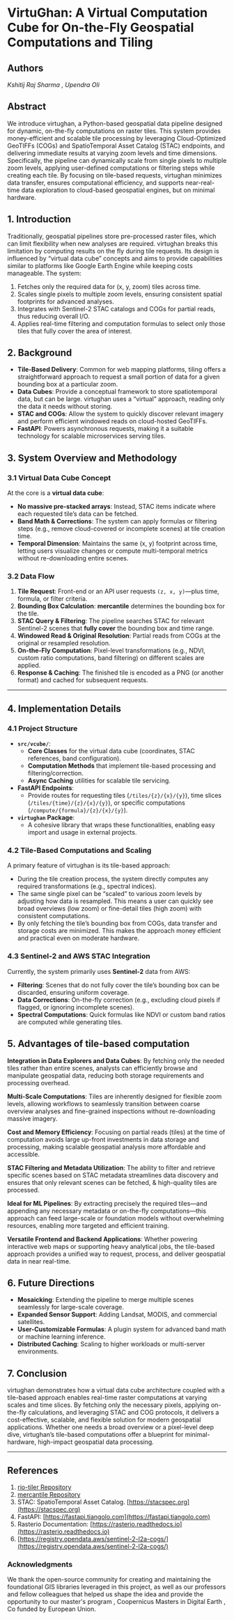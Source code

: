 # **VirtuGhan: A Virtual Computation Cube for On-the-Fly Geospatial Computations and Tiling**

## **Authors**

*Kshitij Raj Sharma , Upendra Oli*

## **Abstract**

We introduce virtughan, a Python-based geospatial data pipeline designed for dynamic, on-the-fly computations on raster tiles. This system provides money-efficient and scalable tile processing by leveraging Cloud-Optimized GeoTIFFs (COGs) and SpatioTemporal Asset Catalog (STAC) endpoints, and delivering immediate results at varying zoom levels and time dimensions. Specifically, the pipeline can dynamically scale from single pixels to multiple zoom levels, applying user-defined computations or filtering steps while creating each tile. By focusing on tile-based requests, virtughan minimizes data transfer, ensures computational efficiency, and supports near-real-time data exploration to cloud-based geospatial engines, but on minimal hardware.

## **1\. Introduction**

Traditionally, geospatial pipelines store pre-processed raster files, which can limit flexibility when new analyses are required. virtughan breaks this limitation by computing results on the fly during tile requests. Its design is influenced by “virtual data cube” concepts and aims to provide capabilities similar to platforms like Google Earth Engine while keeping costs manageable. The system:

1. Fetches only the required data for (x, y, zoom) tiles across time.  
2. Scales single pixels to multiple zoom levels, ensuring consistent spatial footprints for advanced analyses.  
3. Integrates with Sentinel-2 STAC catalogs and COGs for partial reads, thus reducing overall I/O.  
4. Applies real-time filtering and computation formulas to select only those tiles that fully cover the area of interest.

## **2\. Background**

* **Tile-Based Delivery**: Common for web mapping platforms, tiling offers a straightforward approach to request a small portion of data for a given bounding box at a particular zoom.  
* **Data Cubes**: Provide a conceptual framework to store spatiotemporal data, but can be large. virtughan uses a “virtual” approach, reading only the data it needs without storing.  
* **STAC and COGs**: Allow the system to quickly discover relevant imagery and perform efficient windowed reads on cloud-hosted GeoTIFFs.  
* **FastAPI**: Powers asynchronous requests, making it a suitable technology for scalable microservices serving tiles.

## **3\. System Overview and Methodology**

### **3.1 Virtual Data Cube Concept**

At the core is a **virtual data cube**:

* **No massive pre-stacked arrays**: Instead, STAC items indicate where each requested tile’s data can be fetched.  
* **Band Math & Corrections**: The system can apply formulas or filtering steps (e.g., remove cloud-covered or incomplete scenes) at tile creation time.  
* **Temporal Dimension**: Maintains the same (x, y) footprint across time, letting users visualize changes or compute multi-temporal metrics without re-downloading entire scenes.

### **3.2 Data Flow**

1. **Tile Request**: Front-end or an API user requests `(z, x, y)`—plus time, formula, or filter criteria.  
2. **Bounding Box Calculation**: **mercantile** determines the bounding box for the tile.  
3. **STAC Query & Filtering**: The pipeline searches STAC for relevant Sentinel-2 scenes that **fully cover** the bounding box and time range.  
4. **Windowed Read & Original Resolution**: Partial reads from COGs at the original or resampled resolution.  
5. **On-the-Fly Computation**: Pixel-level transformations (e.g., NDVI, custom ratio computations, band filtering) on different scales are applied.  
6. **Response & Caching**: The finished tile is encoded as a PNG (or another format) and cached for subsequent requests.

---

## **4\. Implementation Details**

### **4.1 Project Structure**

* **`src/vcube/`**:  
  * **Core Classes** for the virtual data cube (coordinates, STAC references, band configuration).  
  * **Computation Methods** that implement tile-based processing and filtering/correction.  
  * **Async Caching** utilities for scalable tile servicing.  
* **FastAPI Endpoints**:  
  * Provide routes for requesting tiles (`/tiles/{z}/{x}/{y}`), time slices (`/tiles/{time}/{z}/{x}/{y}`), or specific computations (`/compute/{formula}/{z}/{x}/{y}`).  
* **`virtughan` Package**:  
  * A cohesive library that wraps these functionalities, enabling easy import and usage in external projects.

### **4.2 Tile-Based Computations and Scaling**

A primary feature of virtughan is its tile-based approach:

* During the tile creation process, the system directly computes any required transformations (e.g., spectral indices).  
* The same single pixel can be “scaled” to various zoom levels by adjusting how data is resampled. This means a user can quickly see broad overviews (low zoom) or fine-detail tiles (high zoom) with consistent computations.  
* By only fetching the tile’s bounding box from COGs, data transfer and storage costs are minimized. This makes the approach money efficient and practical even on moderate hardware.

### **4.3 Sentinel-2 and AWS STAC Integration**

Currently, the system primarily uses **Sentinel-2** data from AWS:

* **Filtering**: Scenes that do not fully cover the tile’s bounding box can be discarded, ensuring uniform coverage.  
* **Data Corrections**: On-the-fly correction (e.g., excluding cloud pixels if flagged, or ignoring incomplete scenes).  
* **Spectral Computations**: Quick formulas like NDVI or custom band ratios are computed while generating tiles.

## **5\. Advantages of tile-based computation** 

**Integration in Data Explorers and Data Cubes**: By fetching only the needed tiles rather than entire scenes, analysts can efficiently browse and manipulate geospatial data, reducing both storage requirements and processing overhead.

**Multi-Scale Computations**: Tiles are inherently designed for flexible zoom levels, allowing workflows to seamlessly transition between coarse overview analyses and fine-grained inspections without re-downloading massive imagery.

**Cost and Memory Efficiency**: Focusing on partial reads (tiles) at the time of computation avoids large up-front investments in data storage and processing, making scalable geospatial analysis more affordable and accessible.

**STAC Filtering and Metadata Utilization**: The ability to filter and retrieve specific scenes based on STAC metadata streamlines data discovery and ensures that only relevant scenes can be fetched, & high-quality tiles are processed.

**Ideal for ML Pipelines**: By extracting precisely the required tiles—and appending any necessary metadata or on-the-fly computations—this approach can feed large-scale or foundation models without overwhelming resources, enabling more targeted and efficient training.

**Versatile Frontend and Backend Applications**: Whether powering interactive web maps or supporting heavy analytical jobs, the tile-based approach provides a unified way to request, process, and deliver geospatial data in near real-time.

## **6\. Future Directions**

* **Mosaicking**: Extending the pipeline to merge multiple scenes seamlessly for large-scale coverage.  
* **Expanded Sensor Support**: Adding Landsat, MODIS, and commercial satellites.  
* **User-Customizable Formulas**: A plugin system for advanced band math or machine learning inference.  
* **Distributed Caching**: Scaling to higher workloads or multi-server environments.

## **7\. Conclusion**

virtughan demonstrates how a virtual data cube architecture coupled with a tile-based approach enables real-time raster computations at varying scales and time slices. By fetching only the necessary pixels, applying on-the-fly calculations, and leveraging STAC and COG protocols, it delivers a cost-effective, scalable, and flexible solution for modern geospatial applications. Whether one needs a broad overview or a pixel-level deep dive, virtughan’s tile-based computations offer a blueprint for minimal-hardware, high-impact geospatial data processing.

---

## **References**

1. [rio-tiler Repository](https://github.com/cogeotiff/rio-tiler)  
2. [mercantile Repository](https://github.com/mapbox/mercantile)  
3. STAC: SpatioTemporal Asset Catalog. [https://stacspec.org](https://stacspec.org)  
4. FastAPI: [https://fastapi.tiangolo.com](https://fastapi.tiangolo.com)   
5. Rasterio Documentation: [https://rasterio.readthedocs.io](https://rasterio.readthedocs.io)  
6. [https://registry.opendata.aws/sentinel-2-l2a-cogs/](https://registry.opendata.aws/sentinel-2-l2a-cogs/)


### **Acknowledgments**

We thank the open-source community for creating and maintaining the foundational GIS libraries leveraged in this project, as well as our professors and fellow colleagues that helped us shape the idea and provide the opportunity to our master's program , Coopernicus Masters in Digital Earth , Co funded by European Union. 
